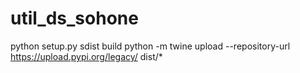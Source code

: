# util_ds_sohone
python setup.py sdist build
python -m twine upload --repository-url https://upload.pypi.org/legacy/ dist/*